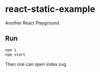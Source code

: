 # react-static-example

Another React Playground

## Run

```bash
npm i
npm start
```

Then one can open index.svg.

